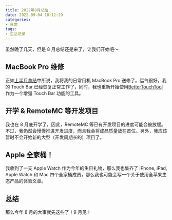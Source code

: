 ```yaml
---
title: 2022年8月总结
date: 2022-09-04 18:12:29
categories:
- 日常
tags:
- 生活记录
---
```


虽然晚了几天，但是 8 月总结还是来了，让我们开始吧～

<!-- more -->

## MacBook Pro 维修

正如[上半月总结](https://www.cubik65536.top/2022-08-HalfMonthJournal/)中所说，我将我的日常用机 MacBook Pro 送修了。运气很好，我的 Touch Bar 已经恢复正常工作了，同时，我也重新开始使用[BetterTouchTool](https://folivora.ai)作为一个增强 Touch Bar 功能的工具。

## 开学 & RemoteMC 等开发项目

我也在 8 月底开学了，因此，RemoteMC 等已有开发项目的进度可能会被放缓。不过，我仍然会慢慢推进开发进度，而且我会将成品质量放在首位。另外，我应该暂时不会开始新的大型（开发周期长的）项目了。

## Apple 全家桶！

我收到了一支 Apple Watch 作为今年的生日礼物，那么我也集齐了 iPhone, iPad, Apple Watch 和 Mac 四个全家桶成员，那么我也可能会写一个关于使用全苹果生态产品的体验文章。

## 总结

那么今年 8 月的大事就先这些了！9 月见！
